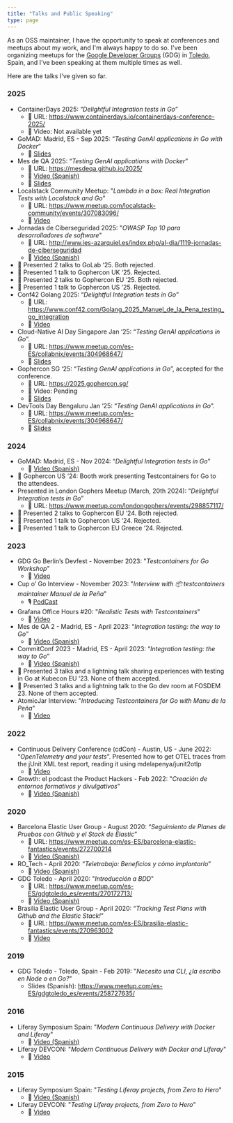 ```yaml
---
title: "Talks and Public Speaking"
type: page
---
```


As an OSS maintainer, I have the opportunity to speak at conferences and meetups about my work, and I'm always happy to do so. I've been organizing meetups for the [Google Developer Groups](http://gdg.community.dev/) (GDG) in [Toledo](https://gdg.community.dev/gdg-toledo/), Spain, and I've been speaking at them multiple times as well.

Here are the talks I've given so far.

### 2025

- ContainerDays 2025: “_Delightful Integration tests in Go_”
    - :link: URL: https://www.containerdays.io/containerdays-conference-2025/
    - :movie_camera: Video: Not available yet
- GoMAD: Madrid, ES - Sep 2025: “_Testing GenAI applications in Go with Docker_”
    - :scroll: [Slides](/slides/2025-09-03-gomad/Testing-GenAI-app-with-Docker.pdf)
- Mes de QA 2025: “_Testing GenAI applications with Docker_”
    - :link: URL: https://mesdeqa.github.io/2025/
    - :movie_camera: [Video (Spanish)](https://www.youtube.com/watch?v=xhm_-uIhgXE&ab_channel=MesdeQA)
    - :scroll: [Slides](/slides/2025-07-02-mes-de-qa/Testing-GenAI-app-with-Docker.pdf)
- Localstack Community Meetup: "_Lambda in a box: Real Integration Tests with Localstack and Go_"
    - :link: URL: https://www.meetup.com/localstack-community/events/307083096/
    - :movie_camera: [Video](https://www.youtube.com/live/qf4JQzqnpmQ?si=6YGZz784uT6OZLPi&t=2678)
- Jornadas de Ciberseguridad 2025: "_OWASP Top 10 para desarrolladores de software_"
    - :link: URL: http://www.ies-azarquiel.es/index.php/al-dia/1119-jornadas-de-ciberseguridad
    - :movie_camera: [Video (Spanish)](https://www.youtube.com/live/FqL5Xicd5fI?si=6U2SFXkUyJgbuE-g&t=4832)
- :no_entry_sign: Presented 2 talks to GoLab ‘25. Both rejected.
- :no_entry_sign: Presented 1 talk to Gophercon UK ‘25. Rejected.
- :no_entry_sign: Presented 2 talks to Gophercon EU ‘25. Both rejected.
- :no_entry_sign: Presented 1 talk to Gophercon US ‘25. Rejected.
- Conf42 Golang 2025: “_Delightful Integration tests in Go_”
    - :link: URL: https://www.conf42.com/Golang_2025_Manuel_de_la_Pena_testing_go_integration 
    - :movie_camera: [Video](https://www.youtube.com/watch?v=VsiaUdMes3k&t=126s&ab_channel=Conf42)
- Cloud-Native AI Day Singapore Jan ‘25: “_Testing GenAI applications in Go_”.
    - :link: URL: https://www.meetup.com/es-ES/collabnix/events/304968647/ 
    - :scroll: [Slides](/slides/2025-01-24-gophercon-singapore/Testing_GenAI_apps_in_Go_Cloud-Native_AI_Day_Singapore.pdf)
- Gophercon SG ‘25: “_Testing GenAI applications in Go_”, accepted for the conference.
    - :link: URL: https://2025.gophercon.sg/
    - :movie_camera: Video: Pending
    - :scroll: [Slides](/slides/2025-01-24-gophercon-singapore/Testing_GenAI_apps_in_Go_Gophercon_SG.pdf)
- DevTools Day Bengaluru Jan ‘25: “_Testing GenAI applications in Go_”.
    - :link: URL: https://www.meetup.com/es-ES/collabnix/events/304968647/
    - :scroll: [Slides](/slides/2025-01-18-collabnix-bengaluru/testing-genai-in-go.pdf)

### 2024

- GoMAD: Madrid, ES - Nov 2024: “_Delightful Integration tests in Go_”
    - :movie_camera: [Video (Spanish)](https://www.youtube.com/watch?v=MdoHkGUA4xI&t=12s&ab_channel=Celonis)
- :no_entry_sign: Gophercon US ‘24: Booth work presenting Testcontainers for Go to the attendees.
- Presented in London Gophers Meetup (March, 20th 2024): “_Delightful Integration tests in Go_”
    - :link: URL: https://www.meetup.com/londongophers/events/298857117/ 
- :no_entry_sign: Presented 2 talks to Gophercon EU ‘24. Both rejected.
- :no_entry_sign: Presented 1 talk to Gophercon US ‘24. Rejected.
- :no_entry_sign: Presented 1 talk to Gophercon EU Greece ‘24. Rejected.

### 2023

- GDG Go Berlin’s Devfest - November 2023: "_Testcontainers for Go Workshop_"
    - :movie_camera: [Video](https://www.youtube.com/watch?v=ccK3r0gEZbY&ab_channel=GDGBerlin)
- Cup o’ Go Interview - November 2023: "_Interview with 📦 testcontainers maintainer Manuel de la Peña_"
    - :studio_microphone: [PodCast](https://cupogo.dev/episodes/be-unique-just-like-everyone-else-interview-with-testcontainers-maintainer-manuel-de-la-pena)
- Grafana Office Hours #20: "_Realistic Tests with Testcontainers_"
    - :movie_camera: [Video](https://www.youtube.com/watch?v=LtlRvmWzCRE&list=PLyZLaQ90RV0B5aAMdfjvWQP9KBG1n19gv&index=6&ab_channel=Grafana)
- Mes de QA 2 - Madrid, ES - April 2023: “_Integration testing: the way to Go_”
    - :movie_camera: [Video (Spanish)](https://www.youtube.com/watch?v=CM7bVdmi0_0)
- CommitConf 2023 - Madrid, ES - April 2023: “_Integration testing: the way to Go_”
    - :movie_camera: [Video (Spanish)](https://www.youtube.com/watch?v=TXbw7tTqY-Y)
- :no_entry_sign: Presented 3 talks and a lightning talk sharing experiences with testing in Go at Kubecon EU ‘23. None of them accepted.
- :no_entry_sign: Presented 3 talks and a lightning talk to the Go dev room at FOSDEM 23. None of them accepted.
- AtomicJar Interview: "_Introducing Testcontainers for Go with Manu de la Peña_"
    - :movie_camera: [Video](https://www.youtube.com/watch?v=FVHh_j_6IHQ&list=PLyZLaQ90RV0B5aAMdfjvWQP9KBG1n19gv&index=13&ab_channel=AtomicJar)

### 2022

- Continuous Delivery Conference (cdCon) - Austin, US - June 2022: “_OpenTelemetry and your tests_”. Presented how to get OTEL traces from the jUnit XML test report, reading it using mdelapenya/junit2otlp
    - :movie_camera: [Video](https://www.youtube.com/watch?v=Bt5QjlEtgHM&t=100s&ab_channel=ContinuousDeliveryFoundation)
- Growth: el podcast the Product Hackers - Feb 2022: "_Creación de entornos formativos y divulgativos_"
    - :movie_camera: [Video (Spanish)](https://www.youtube.com/watch?v=r31jBtvOvWk&list=PLyZLaQ90RV0B5aAMdfjvWQP9KBG1n19gv&index=17&ab_channel=Growth%3AelpodcastdeProductHackers)

### 2020

- Barcelona Elastic User Group - August 2020: “_Seguimiento de Planes de Pruebas con Github y el Stack de Elastic_”
    - :link: URL: https://www.meetup.com/es-ES/barcelona-elastic-fantastics/events/272700214
    - :movie_camera: [Video (Spanish)](https://www.youtube.com/watch?v=PV5otcwA5z0&list=PLyZLaQ90RV0B5aAMdfjvWQP9KBG1n19gv&index=15&ab_channel=PriParodi)
- RO_Tech - April 2020: “_Teletrabajo: Beneficios y cómo implantarlo_”
    - :movie_camera: [Video (Spanish)](https://www.youtube.com/watch?v=_CUIYwSiNhI&list=PLyZLaQ90RV0B5aAMdfjvWQP9KBG1n19gv&index=22&ab_channel=RO_Tech)
- GDG Toledo - April 2020: "_Introducción a BDD_"
    - :link: URL: https://www.meetup.com/es-ES/gdgtoledo_es/events/270172713/
    - :movie_camera: [Video (Spanish)](https://www.youtube.com/watch?v=ByVxm2zHeHQ&list=PLyZLaQ90RV0B5aAMdfjvWQP9KBG1n19gv&index=20&ab_channel=GDGToledo)
- Brasilia Elastic User Group - April 2020: “_Tracking Test Plans with Github and the Elastic Stack!_”
    - :link: URL: https://www.meetup.com/es-ES/brasilia-elastic-fantastics/events/270963002
    - :movie_camera: [Video](https://www.youtube.com/watch?v=ABtou_iFoqE&list=PLyZLaQ90RV0B5aAMdfjvWQP9KBG1n19gv&index=14&ab_channel=Bras%C3%ADliaElasticUserGroup)

### 2019

- GDG Toledo - Toledo, Spain - Feb 2019: "_Necesito una CLI, ¿la escribo en Node o en Go?_"
    - Slides (Spanish): https://www.meetup.com/es-ES/gdgtoledo_es/events/258727635/ 

### 2016

- Liferay Symposium Spain: "_Modern Continuous Delivery with Docker and Liferay_"
    - :movie_camera: [Video (Spanish)](https://www.youtube.com/watch?v=nYYEm5RWQu0&list=PLyZLaQ90RV0B5aAMdfjvWQP9KBG1n19gv&index=26&ab_channel=Liferay)
- Liferay DEVCON: "_Modern Continuous Delivery with Docker and Liferay_"
    - :movie_camera: [Video](https://www.youtube.com/watch?v=kZF1IoaruIE&list=PLyZLaQ90RV0B5aAMdfjvWQP9KBG1n19gv&index=24&ab_channel=Liferay)

### 2015

- Liferay Symposium Spain: "_Testing Liferay projects, from Zero to Hero_"
    - :movie_camera: [Video (Spanish)](https://www.youtube.com/watch?v=_3HhnSGcS4I&list=PLyZLaQ90RV0B5aAMdfjvWQP9KBG1n19gv&index=25&ab_channel=Liferay)
- Liferay DEVCON: "_Testing Liferay projects, from Zero to Hero_"
    - :movie_camera: [Video](https://www.youtube.com/watch?v=jPiAymZBGGo&list=PLyZLaQ90RV0B5aAMdfjvWQP9KBG1n19gv&index=7&ab_channel=Liferay)
